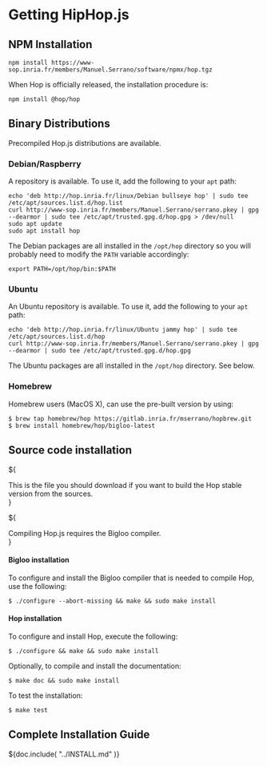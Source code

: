 <!-- ${ var doc = require( "hopdoc" ) }
${ var config = require( hop.config ) }
${ var xml = require( doc.BUILDDIR + "/doc/xml.js" ) }
${ var cfg = require( doc.BUILDDIR + "/doc/doc.json" ) } -->


Getting HipHop.js
=================

NPM Installation
----------------

```shell
npm install https://www-sop.inria.fr/members/Manuel.Serrano/software/npmx/hop.tgz
```

When Hop is officially released, the installation procedure is:

```shell
npm install @hop/hop
```

Binary Distributions
--------------------

Precompiled Hop.js distributions are available.

### Debian/Raspberry ###

A repository is available. To use it, add the following
to your `apt` path:

```shell
echo 'deb http://hop.inria.fr/linux/Debian bullseye hop' | sudo tee /etc/apt/sources.list.d/hop.list
curl http://www-sop.inria.fr/members/Manuel.Serrano/serrano.pkey | gpg --dearmor | sudo tee /etc/apt/trusted.gpg.d/hop.gpg > /dev/null
sudo apt update
sudo apt install hop
```

The Debian packages are all installed in the `/opt/hop` directory so you will
probably need to modify the `PATH` variable accordingly:

```shell
export PATH=/opt/hop/bin:$PATH
```

### Ubuntu ###

An Ubuntu repository is available. To use it, add the following
to your `apt` path:

```shell
echo 'deb http://hop.inria.fr/linux/Ubuntu jammy hop' | sudo tee /etc/apt/sources.list.d/hop
curl http://www-sop.inria.fr/members/Manuel.Serrano/serrano.pkey | gpg --dearmor | sudo tee /etc/apt/trusted.gpg.d/hop.gpg
```

The Ubuntu packages are all installed in the `/opt/hop` directory. See below.

### Homebrew ###

Homebrew users (MacOS X), can use the pre-built version by using:

```shell
$ brew tap homebrew/hop https://gitlab.inria.fr/mserrano/hopbrew.git
$ brew install homebrew/hop/bigloo-latest
```

## Source code installation ##

${<div class="row">
  <div class="col-xs-8">
This is the file you should download if you want to build the Hop stable
version from the sources.
  </div>
  <div class="col-xs-4">
    <xml.downloadButton
       class="warning"
       title="Stable"
       icon="glyphicon-download"
       href=${cfg.urlbase + "/hop-" + cfg.version + ".tar.gz"}/>
  </div>
</div>}

${<div class="row">
  <div class="col-xs-8">
Compiling Hop.js requires the Bigloo compiler.
  </div>
  <div class="col-xs-4">
    <xml.downloadButton
       class="danger"
       title="Stable"
       icon="glyphicon-download"
       href=${cfg.bglurlbase + "/bigloo-" + cfg.bglversion + ".tar.gz"}/>
  </div>
</div>}

#### Bigloo installation ####

To configure and install the Bigloo compiler that is needed to compile
Hop, use the following:

```shell
$ ./configure --abort-missing && make && sudo make install
```

#### Hop installation ####

To configure and install Hop, execute the following:

```shell
$ ./configure && make && sudo make install
```

Optionally, to compile and install the documentation:

```shell
$ make doc && sudo make install
```

To test the installation:

```shell
$ make test
```


## Complete Installation Guide ##


${doc.include( "../INSTALL.md" )}
